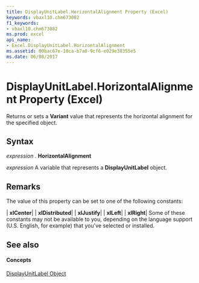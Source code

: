 ```yaml
---
title: DisplayUnitLabel.HorizontalAlignment Property (Excel)
keywords: vbaxl10.chm673082
f1_keywords:
- vbaxl10.chm673082
ms.prod: excel
api_name:
- Excel.DisplayUnitLabel.HorizontalAlignment
ms.assetid: 00bac67e-10ca-b7a0-9cf6-e029e38355e5
ms.date: 06/08/2017
---
```



# DisplayUnitLabel.HorizontalAlignment Property (Excel)

Returns or sets a **Variant** value that represents the horizontal alignment for the specified object.


## Syntax

 _expression_ . **HorizontalAlignment**

 _expression_ A variable that represents a **DisplayUnitLabel** object.


## Remarks

The value of this property can be set to one of the following constants:



| **xlCenter**|
| **xlDistributed**|
| **xlJustify**|
| **xlLeft**|
| **xlRight**|
Some of these constants may not be available to you, depending on the language support (U.S. English, for example) that you've selected or installed.


## See also


#### Concepts


[DisplayUnitLabel Object](displayunitlabel-object-excel.md)


